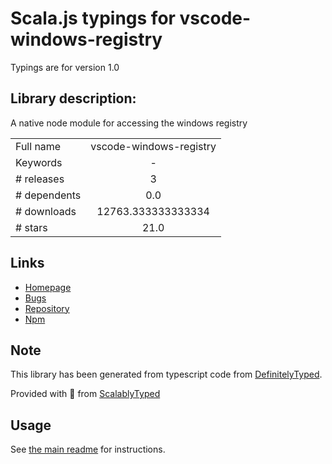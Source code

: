 
# Scala.js typings for vscode-windows-registry

Typings are for version 1.0

## Library description:
A native node module for accessing the windows registry

|                    |                 |
| ------------------ | :-------------: |
| Full name          | vscode-windows-registry |
| Keywords           | - |
| # releases         | 3 |
| # dependents       | 0.0 |
| # downloads        | 12763.333333333334 |
| # stars            | 21.0 |

## Links
- [Homepage](https://github.com/Microsoft/vscode-windows-registry#readme)
- [Bugs](https://github.com/Microsoft/vscode-windows-registry/issues)
- [Repository](https://github.com/Microsoft/vscode-windows-registry)
- [Npm](https://www.npmjs.com/package/vscode-windows-registry)
    


## Note
This library has been generated from typescript code from [DefinitelyTyped](https://definitelytyped.org).

Provided with :purple_heart: from [ScalablyTyped](https://github.com/oyvindberg/ScalablyTyped)

## Usage
See [the main readme](../../readme.md) for instructions.


